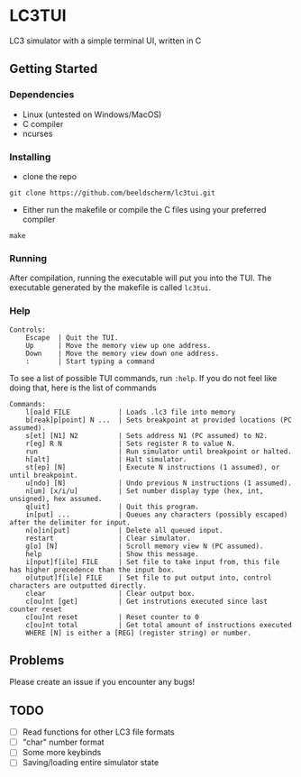 # LC3TUI

LC3 simulator with a simple terminal UI, written in C


## Getting Started

### Dependencies

* Linux (untested on Windows/MacOS)
* C compiler
* ncurses


### Installing

* clone the repo
```
git clone https://github.com/beeldscherm/lc3tui.git
```

* Either run the makefile or compile the C files using your preferred compiler
```
make
```


### Running

After compilation, running the executable will put you into the TUI.
The executable generated by the makefile is called `lc3tui`.


### Help

```
Controls:
    Escape  | Quit the TUI.
    Up      | Move the memory view up one address.
    Down    | Move the memory view down one address.
    :       | Start typing a command
```


To see a list of possible TUI commands, run `:help`.
If you do not feel like doing that, here is the list of commands

```
Commands:
    l[oa]d FILE            | Loads .lc3 file into memory
    b[reak]p[point] N ...  | Sets breakpoint at provided locations (PC assumed).
    s[et] [N1] N2          | Sets address N1 (PC assumed) to N2.
    r[eg] R N              | Sets register R to value N.
    run                    | Run simulator until breakpoint or halted.
    h[alt]                 | Halt simulator.
    st[ep] [N]             | Execute N instructions (1 assumed), or until breakpoint.
    u[ndo] [N]             | Undo previous N instructions (1 assumed).
    n[um] [x/i/u]          | Set number display type (hex, int, unsigned), hex assumed.
    q[uit]                 | Quit this program.
    in[put] ...            | Queues any characters (possibly escaped) after the delimiter for input.
    n[o]in[put]            | Delete all queued input.
    restart                | Clear simulator.
    g[o] [N]               | Scroll memory view N (PC assumed).
    help                   | Show this message.
    i[nput]f[ile] FILE     | Set file to take input from, this file has higher precedence than the input box.
    o[utput]f[ile] FILE    | Set file to put output into, control characters are outputted directly.
    clear                  | Clear output box.
    c[ou]nt [get]          | Get instrutions executed since last counter reset
    c[ou]nt reset          | Reset counter to 0
    c[ou]nt total          | Get total amount of instructions executed
    WHERE [N] is either a [REG] (register string) or number.
```


## Problems

Please create an issue if you encounter any bugs!


## TODO

- [ ] Read functions for other LC3 file formats
- [ ] "char" number format
- [ ] Some more keybinds
- [ ] Saving/loading entire simulator state
